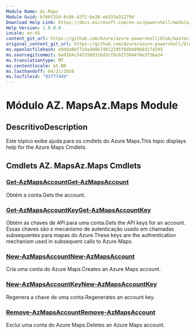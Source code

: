 ```yaml
---
Module Name: Az.Maps
Module Guid: bf60f35d-6c0b-42f2-be30-eb333a31279d
Download Help Link: https://docs.microsoft.com/en-us/powershell/module/az.maps
Help Version: 1.0.0.0
Locale: en-US
content_git_url: https://github.com/Azure/azure-powershell/blob/master/src/Maps/Maps/help/Az.Maps.md
original_content_git_url: https://github.com/Azure/azure-powershell/blob/master/src/Maps/Maps/help/Az.Maps.md
ms.openlocfilehash: e9dda0bf719a360b74812295f8dbb09683174295
ms.sourcegitcommit: 6a91b4c545350d316d3cf8c62f384478e3f3ba24
ms.translationtype: MT
ms.contentlocale: pt-BR
ms.lasthandoff: 04/21/2020
ms.locfileid: "93777449"
---
```

# <span data-ttu-id="80475-101">Módulo AZ. Maps</span><span class="sxs-lookup"><span data-stu-id="80475-101">Az.Maps Module</span></span>
## <span data-ttu-id="80475-102">Descritivo</span><span class="sxs-lookup"><span data-stu-id="80475-102">Description</span></span>
<span data-ttu-id="80475-103">Este tópico exibe ajuda para os cmdlets do Azure Maps.</span><span class="sxs-lookup"><span data-stu-id="80475-103">This topic displays help for the Azure Maps Cmdlets.</span></span>

## <span data-ttu-id="80475-104">Cmdlets AZ. Maps</span><span class="sxs-lookup"><span data-stu-id="80475-104">Az.Maps Cmdlets</span></span>
### [<span data-ttu-id="80475-105">Get-AzMapsAccount</span><span class="sxs-lookup"><span data-stu-id="80475-105">Get-AzMapsAccount</span></span>](Get-AzMapsAccount.md)
<span data-ttu-id="80475-106">Obtém a conta.</span><span class="sxs-lookup"><span data-stu-id="80475-106">Gets the account.</span></span>

### [<span data-ttu-id="80475-107">Get-AzMapsAccountKey</span><span class="sxs-lookup"><span data-stu-id="80475-107">Get-AzMapsAccountKey</span></span>](Get-AzMapsAccountKey.md)
<span data-ttu-id="80475-108">Obtém as chaves de API para uma conta.</span><span class="sxs-lookup"><span data-stu-id="80475-108">Gets the API keys for an account.</span></span>
<span data-ttu-id="80475-109">Essas chaves são o mecanismo de autenticação usado em chamadas subsequentes para mapas do Azure.</span><span class="sxs-lookup"><span data-stu-id="80475-109">These keys are the authentication mechanism used in subsequent calls to Azure Maps.</span></span>

### [<span data-ttu-id="80475-110">New-AzMapsAccount</span><span class="sxs-lookup"><span data-stu-id="80475-110">New-AzMapsAccount</span></span>](New-AzMapsAccount.md)
<span data-ttu-id="80475-111">Cria uma conta do Azure Maps.</span><span class="sxs-lookup"><span data-stu-id="80475-111">Creates an Azure Maps account.</span></span>

### [<span data-ttu-id="80475-112">New-AzMapsAccountKey</span><span class="sxs-lookup"><span data-stu-id="80475-112">New-AzMapsAccountKey</span></span>](New-AzMapsAccountKey.md)
<span data-ttu-id="80475-113">Regenera a chave de uma conta.</span><span class="sxs-lookup"><span data-stu-id="80475-113">Regenerates an account key.</span></span>

### [<span data-ttu-id="80475-114">Remove-AzMapsAccount</span><span class="sxs-lookup"><span data-stu-id="80475-114">Remove-AzMapsAccount</span></span>](Remove-AzMapsAccount.md)
<span data-ttu-id="80475-115">Exclui uma conta do Azure Maps.</span><span class="sxs-lookup"><span data-stu-id="80475-115">Deletes an Azure Maps account.</span></span>

